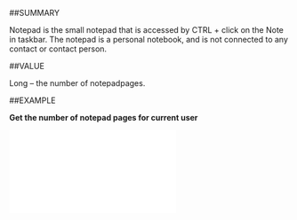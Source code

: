 
##SUMMARY


Notepad is the small notepad that is accessed by CTRL + click on the Note in taskbar. The notepad is a personal notebook, and is not connected to any contact or contact person. 



##VALUE

Long – the number of notepadpages.


##EXAMPLE

**Get the number of notepad pages for current user**



![](..\..\Examples\vbs\Database.NotepadPages.vbs.txt)

